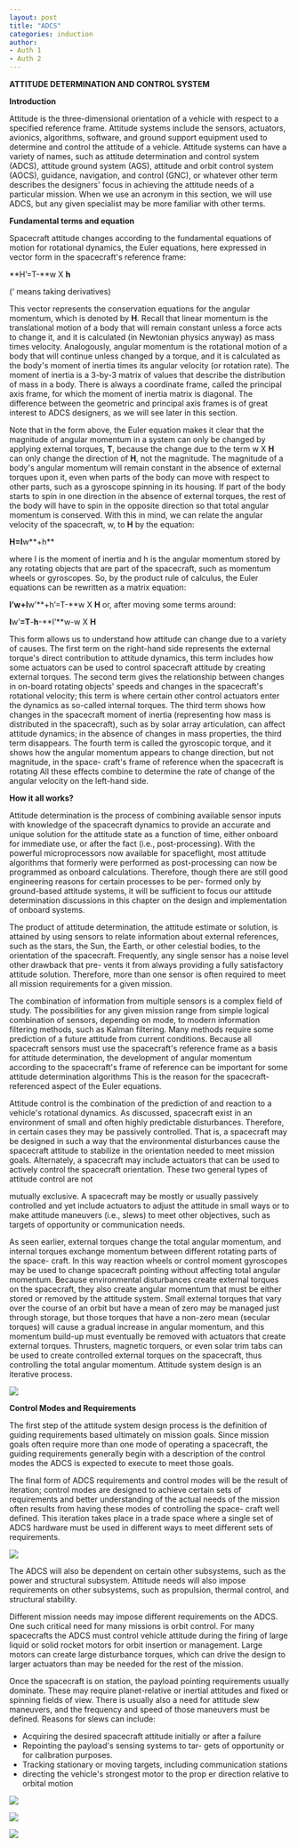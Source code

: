 ```yaml
---
layout: post
title: "ADCS"
categories: induction
author:
- Auth 1
- Auth 2
---
```


**ATTITUDE DETERMINATION AND CONTROL SYSTEM** 

**Introduction** 

Attitude is the three-dimensional orientation of a vehicle with respect to a specified reference frame. Attitude systems include the sensors, actuators, avionics, algorithms, software, and ground support equipment used to determine and control the attitude of a vehicle. Attitude systems can have a variety of names, such as attitude determination and control system (ADCS), attitude ground system (AGS), attitude and orbit control system (AOCS), guidance, navigation, and control (GNC), or whatever other term describes the designers' focus in achieving the attitude needs of a particular mission. When we use an acronym in this section, we will use ADCS, but any given specialist may be more familiar with other terms. 

**Fundamental terms and equation** 

Spacecraft attitude changes according to the fundamental equations of motion for rotational dynamics, the Euler equations, here expressed in vector form in the spacecraft's reference frame: 

**H’=T-**w X **h** 

(‘ means taking derivatives) 

This vector represents the conservation equations for the angular momentum, which is denoted by **H**. Recall that linear momentum is the translational motion of a body that will remain constant unless a force acts to change it, and it is calculated (in Newtonian physics anyway) as mass times velocity. Analogously, angular momentum is the rotational motion of a body that will continue unless changed by a torque, and it is calculated as the body's moment of inertia times its angular velocity (or rotation rate). The moment of inertia is a 3-by-3 matrix of values that describe the distribution of mass in a body. There is always a coordinate frame, called the principal axis frame, for which the moment of inertia matrix is diagonal. The difference between the geometric and principal axis frames is of great interest to ADCS designers, as we will see later in this section. 

Note that in the form above, the Euler equation makes it clear that the magnitude of angular momentum in a system can only be changed by applying external torques, **T**, because the change due to the term w X **H** can only change the direction of **H**, not the magnitude. The magnitude of a body's angular momentum will remain constant in the absence of external torques upon it, even when parts of the body can move with respect to other parts, such as a gyroscope spinning in its housing. If part of the body starts to spin in one direction in the absence of external torques, the rest of the body will have to spin in the opposite direction so that total angular momentum is conserved. With this in mind, we can relate the angular velocity of the spacecraft, w, to **H** by the equation: 

**H=I**w**+h** 

where I is the moment of inertia and h is the angular momentum stored by any rotating objects that are part of the spacecraft, such as momentum wheels or gyroscopes. So, by the product rule of calculus, the Euler equations can be rewritten as a matrix equation: 

**I’**w**+I**w’**+h’=T-**w X **H** or, after moving some terms around: 

**I**w’**=T**-**h**-**I’**w-w X **H** 

This form allows us to understand how attitude can change due to a variety of causes. The first term on the right-hand side represents the external torque's direct contribution to attitude dynamics, this term includes how some actuators can be used to control spacecraft attitude by creating external torques. The second term gives the relationship between changes in on-board rotating objects' speeds and changes in the spacecraft's rotational velocity; this term is where certain other control actuators enter the dynamics as so-called internal torques. The third term shows how changes in the spacecraft moment of inertia (representing how mass is distributed in the spacecraft), such as by solar array articulation, can affect attitude dynamics; in the absence of changes in mass properties, the third term disappears. The fourth term is called the gyroscopic torque, and it shows how the angular momentum appears to change direction, but not magnitude, in the space- craft's frame of reference when the spacecraft is rotating All these effects combine to determine the rate of change of the angular velocity on the left-hand side. 

**How it all works?** 

Attitude determination is the process of combining available sensor inputs with knowledge of the spacecraft dynamics to provide an accurate and unique solution for the attitude state as a function of time, either onboard for immediate use, or after the fact (i.e., post-processing). With the powerful microprocessors now available for spaceflight, most attitude algorithms that formerly were performed as post-processing can now be programmed as onboard calculations. Therefore, though there are still good engineering reasons for certain processes to be per- formed only by ground-based attitude systems, it will be sufficient to focus our attitude determination discussions in this chapter on the design and implementation of onboard systems. 

The product of attitude determination, the attitude estimate or solution, is attained by using sensors to relate information about external references, such as the stars, the Sun, the Earth, or other celestial bodies, to the orientation of the spacecraft. Frequently, any single sensor has a noise level other drawback that pre- vents it from always providing a fully satisfactory attitude solution. Therefore, more than one sensor is often required to meet all mission requirements for a given mission. 

The combination of information from multiple sensors is a complex field of study. The possibilities for any given mission range from simple logical combination of sensors, depending on mode, to modern information filtering methods, such as Kalman filtering. Many methods require some prediction of a future attitude from current conditions. Because all spacecraft sensors must use the spacecraft's reference frame as a basis for attitude determination, the development of angular momentum according to the spacecraft's frame of reference can be important for some attitude determination algorithms This is the reason for the spacecraft-referenced aspect of the Euler equations. 

Attitude control is the combination of the prediction of and reaction to a vehicle's rotational dynamics. As discussed, spacecraft exist in an environment of small and often highly predictable disturbances. Therefore, in certain cases they may be passively controlled. That is, a spacecraft may be designed in such a way that the environmental disturbances cause the spacecraft attitude to stabilize in the orientation needed to meet mission goals. Alternately, a spacecraft may include actuators that can be used to actively control the spacecraft orientation. These two general types of attitude control are not 

mutually exclusive. A spacecraft may be mostly or usually passively controlled and yet include actuators to adjust the attitude in small ways or to make attitude maneuvers (i.e., slews) to meet other objectives, such as targets of opportunity or communication needs. 

As seen earlier, external torques change the total angular momentum, and internal torques exchange momentum between different rotating parts of the space- craft. In this way reaction wheels or control moment gyroscopes may be used to change spacecraft pointing without affecting total angular momentum. Because environmental disturbances create external torques on the spacecraft, they also create angular momentum that must be either stored or removed by the attitude system. Small external torques that vary over the course of an orbit but have a mean of zero may be managed just through storage, but those torques that have a non-zero mean (secular torques) will cause a gradual increase in angular momentum, and this momentum build-up must eventually be removed with actuators that create external torques. Thrusters, magnetic torquers, or even solar trim tabs can be used to create controlled external torques on the spacecraft, thus controlling the total angular momentum. Attitude system design is an iterative process.  

![](Aspose.Words.7b41d102-3fe0-4bad-ab67-f9be60b980f8.001.jpeg)

**Control Modes and Requirements** 

The first step of the attitude system design process is the definition of guiding requirements based ultimately on mission goals. Since mission goals often require more than one mode of operating a spacecraft, the guiding requirements generally begin with a description of the control modes the ADCS is expected to execute to meet those goals.  

The final form of ADCS requirements and control modes will be the result of iteration; control modes are designed to achieve certain sets of requirements and better understanding of the actual needs of the mission often results from having these modes of controlling the space- craft well defined. This iteration takes place in a trade space where a single set of ADCS hardware must be used in different ways to meet different sets of requirements. 

![](Aspose.Words.7b41d102-3fe0-4bad-ab67-f9be60b980f8.002.jpeg)

The ADCS will also be dependent on certain other subsystems, such as the power and structural subsystem. Attitude needs will also impose requirements on other subsystems, such as propulsion, thermal control, and structural stability. 

Different mission needs may impose different requirements on the ADCS. One such critical need for many missions is orbit control. For many spacecrafts the ADCS must control vehicle attitude during the firing of large liquid or solid rocket motors for orbit insertion or management. Large motors can create large disturbance torques, which can drive the design to larger actuators than may be needed for the rest of the mission. 

Once the spacecraft is on station, the payload pointing requirements usually dominate. These may require planet-relative or inertial attitudes and fixed or spinning fields of view. There is usually also a need for attitude slew maneuvers, and the frequency and speed of those maneuvers must be defined. Reasons for slews can include: 

- Acquiring the desired spacecraft attitude initially or after a failure 
- Repointing the payload's sensing systems to tar- gets of opportunity or for calibration purposes. 
- Tracking stationary or moving targets, including communication stations 
- directing the vehicle's strongest motor to the prop er direction relative to orbital motion 

![](Aspose.Words.7b41d102-3fe0-4bad-ab67-f9be60b980f8.003.jpeg)

![](Aspose.Words.7b41d102-3fe0-4bad-ab67-f9be60b980f8.004.jpeg)

![](Aspose.Words.7b41d102-3fe0-4bad-ab67-f9be60b980f8.005.jpeg)

